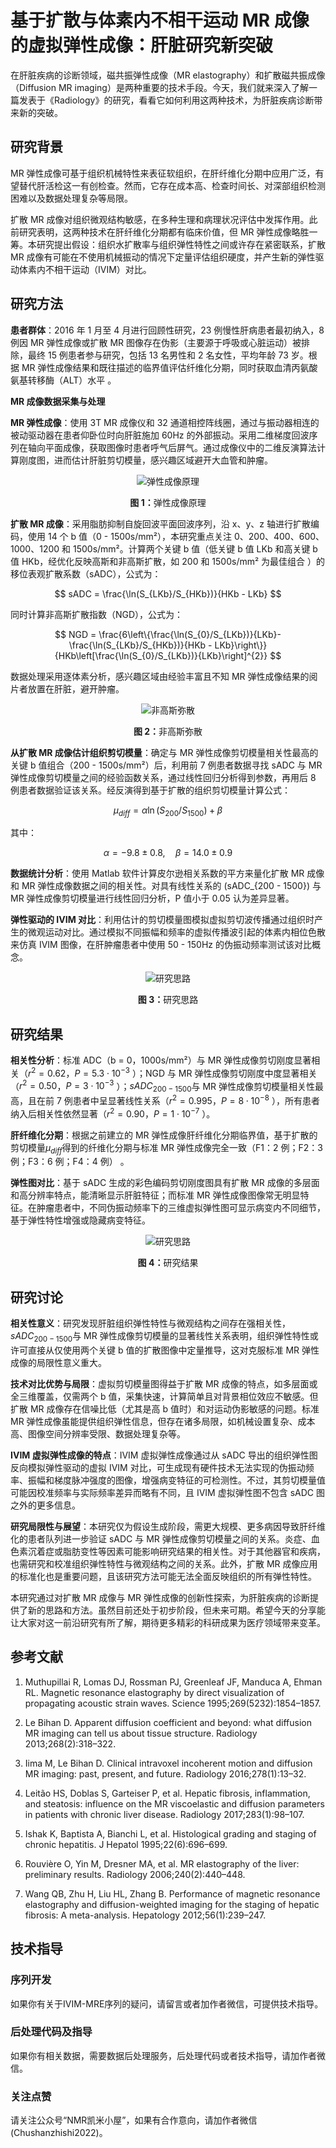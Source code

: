 # 基于扩散与体素内不相干运动 MR 成像的虚拟弹性成像：肝脏研究新突破

在肝脏疾病的诊断领域，磁共振弹性成像（MR elastography）和扩散磁共振成像（Diffusion MR imaging）是两种重要的技术手段。今天，我们就来深入了解一篇发表于《Radiology》的研究，看看它如何利用这两种技术，为肝脏疾病诊断带来新的突破。

## 研究背景

MR 弹性成像可基于组织机械特性来表征软组织，在肝纤维化分期中应用广泛，有望替代肝活检这一有创检查。然而，它存在成本高、检查时间长、对深部组织检测困难以及数据处理复杂等局限。

扩散 MR 成像对组织微观结构敏感，在多种生理和病理状况评估中发挥作用。此前研究表明，这两种技术在肝纤维化分期都有临床价值，但 MR 弹性成像略胜一筹。本研究提出假设：组织水扩散率与组织弹性特性之间或许存在紧密联系，扩散 MR 成像有可能在不使用机械振动的情况下定量评估组织硬度，并产生新的弹性驱动体素内不相干运动（IVIM）对比。

## 研究方法

**患者群体**：2016 年 1 月至 4 月进行回顾性研究，23 例慢性肝病患者最初纳入，8 例因 MR 弹性成像或扩散 MR 图像存在伪影（主要源于呼吸或心脏运动）被排除，最终 15 例患者参与研究，包括 13 名男性和 2 名女性，平均年龄 73 岁。根据 MR 弹性成像结果和既往描述的临界值评估纤维化分期，同时获取血清丙氨酸氨基转移酶（ALT）水平 。

**MR 成像数据采集与处理**

**MR 弹性成像**：使用 3T MR 成像仪和 32 通道相控阵线圈，通过与振动器相连的被动驱动器在患者仰卧位时向肝脏施加 60Hz 的外部振动。采用二维梯度回波序列在轴向平面成像，获取图像时患者呼气后屏气。通过成像仪中的二维反演算法计算刚度图，进而估计肝脏剪切模量，感兴趣区域避开大血管和肿瘤。

<div align="center">
    <img src="./image-1.png" alt="弹性成像原理">
    <p><b>图 1：</b>弹性成像原理</p>
</div>

**扩散 MR 成像**：采用脂肪抑制自旋回波平面回波序列，沿 x、y、z 轴进行扩散编码，使用 14 个 b 值（0 - 1500s/mm²），本研究重点关注 0、200、400、600、1000、1200 和 1500s/mm²。计算两个关键 b 值（低关键 b 值 LKb 和高关键 b 值 HKb，经优化反映高斯和非高斯扩散，如 200 和 1500s/mm² 为最佳组合 ）的移位表观扩散系数（sADC），公式为：

$$
sADC = \frac{\ln(S_{LKb}/S_{HKb})}{HKb - LKb}
$$

同时计算非高斯扩散指数（NGD），公式为：

$$
NGD = \frac{6\left\{\frac{\ln(S_{0}/S_{LKb})}{LKb}-\frac{\ln(S_{LKb}/S_{HKb})}{HKb - LKb}\right\}}{HKb\left[\frac{\ln(S_{0}/S_{LKb})}{LKb}\right]^{2}}
$$

数据处理采用逐体素分析，感兴趣区域由经验丰富且不知 MR 弹性成像结果的阅片者放置在肝脏，避开肿瘤。
<div align="center">
    <img src="./image.png" alt="非高斯弥散">
    <p><b>图 2：</b>非高斯弥散</p>
</div>

**从扩散 MR 成像估计组织剪切模量**：确定与 MR 弹性成像剪切模量相关性最高的关键 b 值组合（200 - 1500s/mm²）后，利用前 7 例患者数据寻找 sADC 与 MR 弹性成像剪切模量之间的经验函数关系，通过线性回归分析得到参数，再用后 8 例患者数据验证该关系。经反演得到基于扩散的组织剪切模量计算公式：

$$
\mu_{diff} = \alpha \ln \left(S_{200} / S_{1500}\right) + \beta
$$

其中：

$$
\alpha = -9.8 \pm 0.8, \quad \beta = 14.0 \pm 0.9
$$

**数据统计分析**：使用 Matlab 软件计算皮尔逊相关系数的平方来量化扩散 MR 成像和 MR 弹性成像数据之间的相关性。对具有线性关系的 \(sADC_{200 - 1500}\) 与 MR 弹性成像剪切模量进行线性回归分析，P 值小于 0.05 认为差异显著。

**弹性驱动的 IVIM 对比**：利用估计的剪切模量图模拟虚拟剪切波传播通过组织时产生的微观运动对比。通过模拟不同振幅和频率的虚拟传播波引起的体素内相位色散来仿真 IVIM 图像，在肝肿瘤患者中使用 50 - 150Hz 的伪振动频率测试该对比概念。

<div align="center">
    <img src="./image-2.png" alt="研究思路">
    <p><b>图 3：</b>研究思路</p>
</div>

## 研究结果

**相关性分析**：标准 ADC（b = 0，1000s/mm²）与 MR 弹性成像剪切刚度显著相关（$r^{2}=0.62$，$P=5.3 \cdot 10^{-3}$ ）；NGD 与 MR 弹性成像剪切刚度中度显著相关（$r^{2}=0.50$，$P=3 \cdot 10^{-3}$ ）；$sADC_{200 - 1500}$与 MR 弹性成像剪切模量相关性最高，且在前 7 例患者中呈显著线性关系（$r^{2}=0.995$，$P=8 \cdot 10^{-8}$ ），所有患者纳入后相关性依然显著（$r^{2}=0.90$，$P=1 \cdot 10^{-7}$ ）。

**肝纤维化分期**：根据之前建立的 MR 弹性成像肝纤维化分期临界值，基于扩散的剪切模量$\mu_{diff }$得到的纤维化分期与标准 MR 弹性成像完全一致（F1：2 例；F2：3 例；F3：6 例；F4：4 例） 。

**弹性图对比**：基于 sADC 生成的彩色编码剪切刚度图具有扩散 MR 成像的多层面和高分辨率特点，能清晰显示肝脏特征；而标准 MR 弹性成像图像常无明显特征。在肿瘤患者中，不同伪振动频率下的三维虚拟弹性图可显示病变内不同细节，基于弹性特性增强或隐藏病变特征。
<div align="center">
    <img src="./image-3.png" alt="研究思路">
    <p><b>图 4：</b>研究结果</p>
</div>


## 研究讨论

**相关性意义**：研究发现肝脏组织弹性特性与微观结构之间存在强相关性，$sADC_{200 - 1500}$与 MR 弹性成像剪切模量的显著线性关系表明，组织弹性特性或许可直接从仅使用两个关键 b 值的扩散图像中定量推导，这对克服标准 MR 弹性成像的局限性意义重大。

**技术对比优势与局限**：虚拟剪切模量图得益于扩散 MR 成像的特点，如多层面或全三维覆盖，仅需两个 b 值，采集快速，计算简单且对背景相位效应不敏感。但扩散 MR 成像存在信噪比低（尤其是高 b 值时）和对运动伪影敏感的问题。标准 MR 弹性成像虽能提供组织弹性信息，但存在诸多局限，如机械设置复杂、成本高、图像空间分辨率受限、数据处理复杂等。

**IVIM 虚拟弹性成像的特点**：IVIM 虚拟弹性成像通过从 sADC 导出的组织弹性图反向模拟弹性驱动的虚拟 IVIM 对比，可生成现有硬件技术无法实现的伪振动频率、振幅和梯度脉冲强度的图像，增强病变特征的可检测性。不过，其剪切模量值可能因校准频率与实际频率差异而略有不同，且 IVIM 虚拟弹性图不包含 sADC 图之外的更多信息。

**研究局限性与展望**：本研究仅为假设生成阶段，需更大规模、更多病因导致肝纤维化的患者队列进一步验证 sADC 与 MR 弹性成像剪切模量之间的关系。炎症、血色素沉着症或脂肪变性等因素可能影响研究结果的相关性。对于其他器官和疾病，也需研究和校准组织弹性特性与微观结构之间的关系。此外，扩散 MR 成像应用的标准化也是重要问题，且该研究方法可能无法全面反映组织的所有弹性特性。

本研究通过对扩散 MR 成像与 MR 弹性成像的创新性探索，为肝脏疾病的诊断提供了新的思路和方法。虽然目前还处于初步阶段，但未来可期。希望今天的分享能让大家对这一前沿研究有所了解，期待更多精彩的科研成果为医疗领域带来变革。

## 参考文献

1. Muthupillai R, Lomas DJ, Rossman PJ, Greenleaf JF, Manduca A, Ehman RL. Magnetic resonance elastography by direct visualization of propagating acoustic strain waves. Science 1995;269(5232):1854–1857.

2. Le Bihan D. Apparent diffusion coefficient and beyond: what diffusion MR imaging can tell us about tissue structure. Radiology 2013;268(2):318–322.

3. Iima M, Le Bihan D. Clinical intravoxel incoherent motion and diffusion MR imaging: past, present, and future. Radiology 2016;278(1):13–32.

4. Leitão HS, Doblas S, Garteiser P, et al. Hepatic fibrosis, inflammation, and steatosis: influence on the MR viscoelastic and diffusion parameters in patients with chronic liver disease. Radiology 2017;283(1):98–107.

5. Ishak K, Baptista A, Bianchi L, et al. Histological grading and staging of chronic hepatitis. J Hepatol 1995;22(6):696–699.

6. Rouvière O, Yin M, Dresner MA, et al. MR elastography of the liver: preliminary results. Radiology 2006;240(2):440–448.

7. Wang QB, Zhu H, Liu HL, Zhang B. Performance of magnetic resonance elastography and diffusion-weighted imaging for the staging of hepatic fibrosis: A meta-analysis. Hepatology 2012;56(1):239–247.


## 技术指导

### 序列开发

如果你有关于IVIM-MRE序列的疑问，请留言或者加作者微信，可提供技术指导。

### 后处理代码及指导

如果你有相关数据，需要数据后处理服务，后处理代码或者技术指导，请加作者微信。

### 关注点赞

请关注公众号“NMR凯米小屋”，如果有合作意向，请加作者微信(Chushanzhishi2022)。